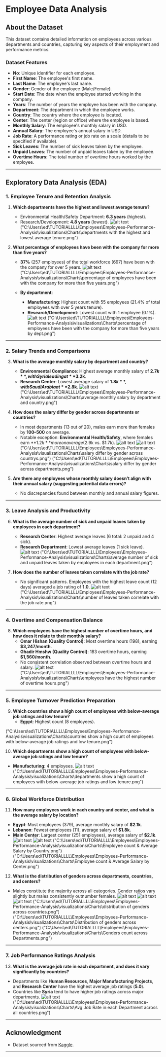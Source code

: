 # Employee Data Analysis

## About the Dataset
This dataset contains detailed information on employees across various departments and countries, capturing key aspects of their employment and performance metrics.

### Dataset Features
- **No**: Unique identifier for each employee.
- **First Name**: The employee's first name.
- **Last Name**: The employee's last name.
- **Gender**: Gender of the employee (Male/Female).
- **Start Date**: The date when the employee started working in the company.
- **Years**: The number of years the employee has been with the company.
- **Department**: The department in which the employee works.
- **Country**: The country where the employee is located.
- **Center**: The center (region or office) where the employee is based.
- **Monthly Salary**: The employee's monthly salary in USD.
- **Annual Salary**: The employee's annual salary in USD.
- **Job Rate**: A performance rating or job rate on a scale (details to be specified if available).
- **Sick Leaves**: The number of sick leaves taken by the employee.
- **Unpaid Leaves**: The number of unpaid leaves taken by the employee.
- **Overtime Hours**: The total number of overtime hours worked by the employee.

---

## Exploratory Data Analysis (EDA)

### **1. Employee Tenure and Retention Analysis**
1. **Which departments have the highest and lowest average tenure?**
   - Environmental Health/Safety Department: **6.3 years** (highest).
   - Research/Development: **4.8 years** (lowest).
![alt text](<visualizations/Charts/departments with the highest and lowest average tenure.png>)
("C:\Users\ed\TUTORIALLLL\Employees\Employees-Performance-Analysis\visualizations\Charts\departments with the highest and lowest average tenure.png")

2. **What percentage of employees have been with the company for more than five years?**  
   - **37%** 
(257 employees) of the total workforce (697) have been with the company for over 5 years.
![alt text](<visualizations/Charts/percentage of employees have been with the company for more than five years.png>)
("C:\Users\ed\TUTORIALLLL\Employees\Employees-Performance-Analysis\visualizations\Charts\percentage of employees have been with the company for more than five years.png")

   - **By department**:
     - **Manufacturing**: Highest count with 55 employees (21.4% of total employees with over 5 years tenure).
     - **Research/Development**: Lowest count with 1 employee (0.1%).
![alt text](<visualizations/Charts/percentage of employees have been with the company for more than five years by dept.png>)
("C:\Users\ed\TUTORIALLLL\Employees\Employees-Performance-Analysis\visualizations\Charts\percentage of employees have been with the company for more than five years by dept.png")

     

---

### **2. Salary Trends and Comparisons**
3. **What is the average monthly salary by department and country?**
   - **Environmental Compliance**: Highest average monthly salary of **$2.7k**, with Syria leading at **$3.2k**.
   - **Research Center**: Lowest average salary of **$1.8k**, with Saudi Arabia at **$2.8k**.
![alt text](<visualizations/Charts/average monthly salary by department and country.png>)
("C:\Users\ed\TUTORIALLLL\Employees\Employees-Performance-Analysis\visualizations\Charts\average monthly salary by department and country.png")

4. **How does the salary differ by gender across departments or countries?**
   - In most departments (13 out of 20), males earn more than females by **$100–$500** on average.
   - Notable exception: **Environmental Health/Safety**, where females earn **$1.2k** more on average ($2.9k vs. $1.7k).
![alt text](<visualizations/Charts/salary differ by gender across countrys.png>)
![alt text](<visualizations/Charts/salary differ by gender across departments.png>)
("C:\Users\ed\TUTORIALLLL\Employees\Employees-Performance-Analysis\visualizations\Charts\salary differ by gender across countrys.png")
("C:\Users\ed\TUTORIALLLL\Employees\Employees-Performance-Analysis\visualizations\Charts\salary differ by gender across departments.png")

5. **Are there any employees whose monthly salary doesn’t align with their annual salary (suggesting potential data errors)?**
   - No discrepancies found between monthly and annual salary figures.

---

### **3. Leave Analysis and Productivity**
6. **What is the average number of sick and unpaid leaves taken by employees in each department?**
   - **Research Center**: Highest average leaves (6 total: 2 unpaid and 4 sick).
   - **Research Department**: Lowest average leaves (1 sick leave).
![alt text](<visualizations/Charts/average number of sick and unpaid leaves taken by employees in each department.png>)
("C:\Users\ed\TUTORIALLLL\Employees\Employees-Performance-Analysis\visualizations\Charts\average number of sick and unpaid leaves taken by employees in each department.png")


7. **How does the number of leaves taken correlate with the job rate?**
   - No significant patterns. Employees with the highest leave count (12 days) averaged a job rating of **1.0**.
![alt text](<visualizations/Charts/number of leaves taken correlate with the job rate.png>)
("C:\Users\ed\TUTORIALLLL\Employees\Employees-Performance-Analysis\visualizations\Charts\number of leaves taken correlate with the job rate.png")
---

### **4. Overtime and Compensation Balance**
8. **Which employees have the highest number of overtime hours, and how does it relate to their monthly salary?**
   - **Omar Hishan (Quality Control)**: Most overtime hours (198), earning **$3,247/month**.
   - **Ghadir Hmshw (Quality Control)**: 183 overtime hours, earning **$1,560/month**.
   - No consistent correlation observed between overtime hours and salary.
![alt text](<visualizations/Charts/employees have the highest number of overtime hours.png>)
("C:\Users\ed\TUTORIALLLL\Employees\Employees-Performance-Analysis\visualizations\Charts\employees have the highest number of overtime hours.png")

---

### **5. Employee Turnover Prediction Preparation**
9. **Which countries show a high count of employees with below-average job ratings and low tenure?**
   - **Egypt**: Highest count (8 employees).

("C:\Users\ed\TUTORIALLLL\Employees\Employees-Performance-Analysis\visualizations\Charts\countries show a high count of employees with below-average job ratings and low tenure.png")

10. **Which departments show a high count of employees with below-average job ratings and low tenure?**
   - **Manufacturing**: 4 employees.
![alt text](<visualizations/Charts/countries show a high count of employees with below-average job ratings and low tenure.png>)
("C:\Users\ed\TUTORIALLLL\Employees\Employees-Performance-Analysis\visualizations\Charts\departments show a high count of employees with below-average job ratings and low tenure.png")

---

### **6. Global Workforce Distribution**
11. **How many employees work in each country and center, and what is the average salary by location?**
   - **Egypt**: Most employees (379), average monthly salary of **$2.1k**.
   - **Lebanon**: Fewest employees (11), average salary of **$1.8k**.
   - **Main Center**: Largest center (251 employees), average salary of **$2.1k**.
![alt text](<visualizations/Charts/Employee count & Average Salary by Country.png>)
![alt text](<visualizations/Charts/Employee count & Average Salary by Center.png>)
("C:\Users\ed\TUTORIALLLL\Employees\Employees-Performance-Analysis\visualizations\Charts\Employee count & Average Salary by Country.png")
("C:\Users\ed\TUTORIALLLL\Employees\Employees-Performance-Analysis\visualizations\Charts\Employee count & Average Salary by Center.png")

12. **What is the distribution of genders across departments, countries, and centers?**
   - Males constitute the majority across all categories. Gender ratios vary slightly but males consistently outnumber females.
![alt text](<visualizations/Charts/distribution of genders across countries.png>)
![alt text](<visualizations/Charts/Distribution of genders across centers.png>)
![alt text](<visualizations/Charts/Genders count across Departments.png>)
("C:\Users\ed\TUTORIALLLL\Employees\Employees-Performance-Analysis\visualizations\Charts\distribution of genders across countries.png")
("C:\Users\ed\TUTORIALLLL\Employees\Employees-Performance-Analysis\visualizations\Charts\Distribution of genders across centers.png")
("C:\Users\ed\TUTORIALLLL\Employees\Employees-Performance-Analysis\visualizations\Charts\Genders count across Departments.png")
---

### **7. Job Performance Ratings Analysis**
13. **What is the average job rate in each department, and does it vary significantly by countries?**
   - Departments like **Human Resources**, **Major Manufacturing Projects**, and **Research Center** have the highest average job ratings (**5.0**).
   - Countries like **Syria** tend to have higher job ratings across major departments.
![alt text](<visualizations/Charts/Avg Job Rate in each Department across all countries.png>)
("C:\Users\ed\TUTORIALLLL\Employees\Employees-Performance-Analysis\visualizations\Charts\Avg Job Rate in each Department across all countries.png")
---

## Acknowledgment
- Dataset sourced from [Kaggle](https://www.kaggle.com/datasets/abdallahwagih/company-employees).

---